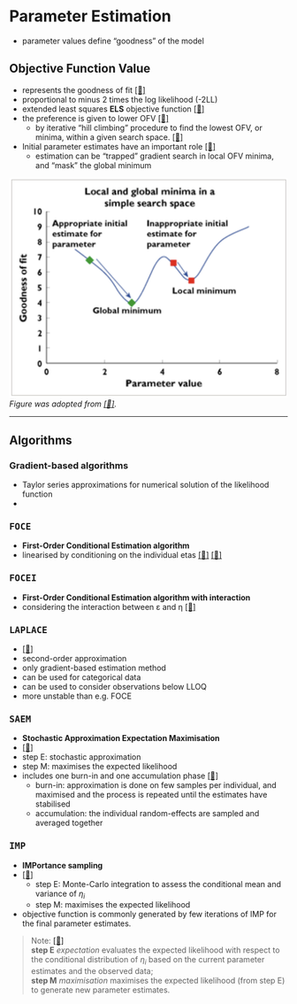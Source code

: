 # Parameter Estimation
* parameter values define “goodness” of the model

## Objective Function Value
* represents the goodness of fit [[📖]](https://doi.org/10.1038/psp.2013.14 "2013_Mould")
* proportional to minus 2 times the log likelihood (-2LL)
* extended least squares **ELS** objective function [[📖]](https://doi.org/10.1007/bf01060053 "1980_Sheiner")
* the preference is given to lower OFV [[📖]](https://doi.org/10.1038/psp.2013.14 "2013_Mould")
    * by iterative “hill climbing” procedure to find the lowest OFV, or minima, within a given search space. [[📖]](https://books.google.de/books?hl=en&lr=&id=JEcwQgngoE8C&oi=fnd&pg=PA1&dq=Cambini,+A.,+%26+Martein,+L.+(2008).+Generalized+convexity+and+optimization:+Theory+and+applications+(Vol.+616).+Springer+Science+%26+Business+Media.&ots=bah69g9QPg&sig=Kwa2904XtX65SkbLCrqmrqa23W4&redir_esc=y#v=onepage&q&f=false "2008_Cambini")
* Initial parameter estimates have an important role [[📖]](https://doi.org/10.1111/bcp.12179 "2015_Sale")
    * estimation can be “trapped” gradient search in local OFV minima, and “mask” the global minimum 

![](./screenshots/parameter_estimation.png)
 *Figure was adopted from [[📖]](https://doi.org/10.1111/bcp.12179 "2015_Sale").*

---

## Algorithms
### Gradient-based algorithms
* Taylor series approximations for numerical solution of the likelihood function
* 

### <kbd>**FOCE**</kbd>
* **First-Order Conditional Estimation algorithm**
* linearised by conditioning on the individual etas [[📖]](https://doi.org/10.1038%2Fpsp.2014.51 "2014_Owen") [[📖]](https://doi.org/10.1007/s10928-014-9359-z "2014_Johansson")

### <kbd>**FOCEI**</kbd>
* **First-Order Conditional Estimation algorithm with interaction**
* considering the interaction between ε and η [[📖]](https://doi.org/10.1038%2Fpsp.2014.51 "2014_Owen")

### <kbd>**LAPLACE**</kbd>
* [[📖]](https://doi.org/10.1007/s10928-014-9359-z "2014_Johansson")
* second-order approximation
* only gradient-based estimation method 
* can be used for categorical data
* can be used to consider observations below LLOQ
* more unstable than e.g. FOCE

### <kbd>**SAEM**</kbd>
* **Stochastic Approximation Expectation Maximisation**
* [[📖]](https://doi.org/10.1208/aapsj0901007 "2007_Bauer")
* step E: stochastic approximation
* step M: maximises the expected likelihood
* includes one burn-in and one accumulation phase [[📖]](https://www.semanticscholar.org/paper/NONMEM-User%E2%80%99s-Guides.-(1989%E2%80%932009)-Beal-Boeckmann/1964357daa9975ac959840262a810b2e0b39c8f4 "2009_Beal")
    * burn-in: approximation is done on few samples per individual, and maximised and the process is repeated until the estimates have stabilised
    * accumulation: the individual random-effects are sampled and averaged together
### <kbd>**IMP**</kbd>
* **IMPortance sampling**
* [[📖]](https://doi.org/10.1208/aapsj0901007 "2007_Bauer")
    * step E: Monte-Carlo integration to assess the conditional mean and variance of $η_i$
    * step M: maximises the expected likelihood
* objective function is commonly generated by few iterations of IMP for the final parameter estimates.

> Note: [[📖]](https://doi.org/10.1007/s10928-014-9359-z "2014_Johansson") <br>
> **step E** *expectation* evaluates the expected likelihood with respect to the conditional distribution of $η_i$ based on the current parameter estimates and the observed data; <br>
> **step M** *maximisation* maximises the expected likelihood (from step E) to generate new parameter estimates.

